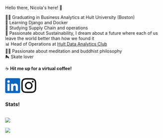 <!DOCTYPE html>
<html>
  <p> Hello there, Nicola's here! 👋</p>
  
  
  🧑‍🎓  Graduating in Business Analytics at Hult University (Boston)<br>
  📘  Learning Django and Docker<br>
  🏢  Studying Supply Chain and operations<br>
  🌱 Passionate about Sustainability, I dream about a future where each of us leave the world better than how we found it<br>
  📊 Head of Operations at <a href="https://www.linkedin.com/company/hult-data-analytics-club/">Hult Data Analytics Club</a><br>
  🧘‍♂️  Passionate about meditation and buddhist philosophy<br>
  🛼  Skate lover
  
  
  
  ☕ <b>Hit me up for a virtual coffee!</b><br><br>
  [<img  src="logos\linkedin-icon.svg"  width="48"  height="48"  style="background-color:white;">][linkedin]
  [<img  src="logos\instagram-icon.png" width="48" height="48"   style="background-color:white;">][instagram]
  
  
  
  <h3>Stats!</h3><br>
  <img src="https://github-readme-stats.vercel.app/api?username=Nicola-Bini&&show_icons=true&title_color=ffffff&icon_color=bb2acf&text_color=daf7dc&bg_color=151515">
  
  
  
</html>


[instagram]:  https://www.instagram.com/nicolab.367/?hl=en
[linkedin]:   https://www.linkedin.com/in/nicola-bini/


![](https://komarev.com/ghpvc/?username=Nicola-Bini&color=green&style=flat-square&label=Friends'+visits)
